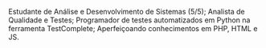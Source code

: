 Estudante de Análise e Desenvolvimento de Sistemas (5/5);
Analista de Qualidade e Testes;
Programador de testes automatizados em Python na ferramenta TestComplete;
Aperfeiçoando conhecimentos em PHP, HTML e JS.
